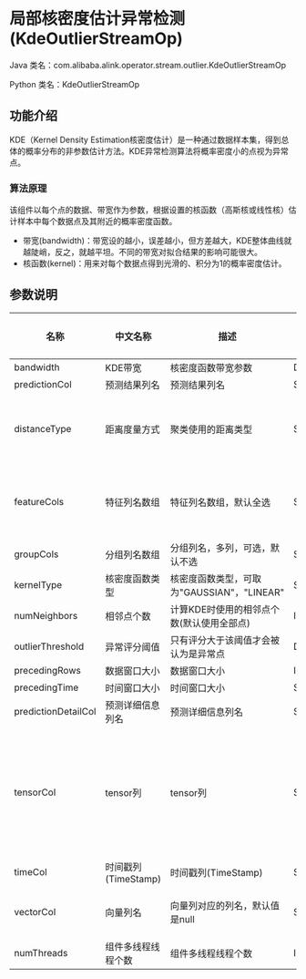 # 局部核密度估计异常检测 (KdeOutlierStreamOp)
Java 类名：com.alibaba.alink.operator.stream.outlier.KdeOutlierStreamOp

Python 类名：KdeOutlierStreamOp


## 功能介绍

KDE（Kernel Density Estimation核密度估计）是一种通过数据样本集，得到总体的概率分布的非参数估计方法。KDE异常检测算法将概率密度小的点视为异常点。

### 算法原理

该组件以每个点的数据、带宽作为参数，根据设置的核函数（高斯核或线性核）估计样本中每个数据点及其附近的概率密度函数。

- 带宽(bandwidth)：带宽设的越小，误差越小，但方差越大，KDE整体曲线就越陡峭，反之，就越平坦。不同的带宽对拟合结果的影响可能很大。
- 核函数(kernel)：用来对每个数据点得到光滑的、积分为1的概率密度估计。

## 参数说明

| 名称 | 中文名称 | 描述 | 类型 | 是否必须？ | 取值范围 | 默认值 |
| --- | --- | --- | --- | --- | --- | --- |
| bandwidth | KDE带宽 | 核密度函数带宽参数 | Double | ✓ | x >= 0.0 |  |
| predictionCol | 预测结果列名 | 预测结果列名 | String | ✓ |  |  |
| distanceType | 距离度量方式 | 聚类使用的距离类型 | String |  | "EUCLIDEAN", "COSINE", "INNERPRODUCT", "CITYBLOCK", "JACCARD", "PEARSON" | "EUCLIDEAN" |
| featureCols | 特征列名数组 | 特征列名数组，默认全选 | String[] |  | 所选列类型为 [BIGDECIMAL, BIGINTEGER, BYTE, DOUBLE, FLOAT, INTEGER, LONG, SHORT] | null |
| groupCols | 分组列名数组 | 分组列名，多列，可选，默认不选 | String[] |  |  | null |
| kernelType | 核密度函数类型 | 核密度函数类型，可取为"GAUSSIAN"，"LINEAR" | String |  | "GAUSSIAN", "LINEAR" | "GAUSSIAN" |
| numNeighbors | 相邻点个数 | 计算KDE时使用的相邻点个数(默认使用全部点) | Integer |  |  | -1 |
| outlierThreshold | 异常评分阈值 | 只有评分大于该阈值才会被认为是异常点 | Double |  |  |  |
| precedingRows | 数据窗口大小 | 数据窗口大小 | Integer |  |  | null |
| precedingTime | 时间窗口大小 | 时间窗口大小 | String |  |  | null |
| predictionDetailCol | 预测详细信息列名 | 预测详细信息列名 | String |  |  |  |
| tensorCol | tensor列 | tensor列 | String |  | 所选列类型为 [BOOL_TENSOR, BYTE_TENSOR, DOUBLE_TENSOR, FLOAT_TENSOR, INT_TENSOR, LONG_TENSOR, STRING, STRING_TENSOR, TENSOR, UBYTE_TENSOR] | null |
| timeCol | 时间戳列(TimeStamp) | 时间戳列(TimeStamp) | String |  |  | null |
| vectorCol | 向量列名 | 向量列对应的列名，默认值是null | String |  | 所选列类型为 [DENSE_VECTOR, SPARSE_VECTOR, STRING, VECTOR] | null |
| numThreads | 组件多线程线程个数 | 组件多线程线程个数 | Integer |  |  | 1 |

